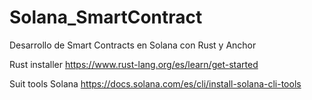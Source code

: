 # Solana_SmartContract
Desarrollo de Smart Contracts en Solana con Rust y Anchor

Rust installer
https://www.rust-lang.org/es/learn/get-started

Suit tools Solana
https://docs.solana.com/es/cli/install-solana-cli-tools
